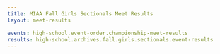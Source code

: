 ```yaml
---
title: MIAA Fall Girls Sectionals Meet Results
layout: meet-results

events: high-school.event-order.championship-meet-results
results: high-school.archives.fall.girls.sectionals.event-results
---
```

